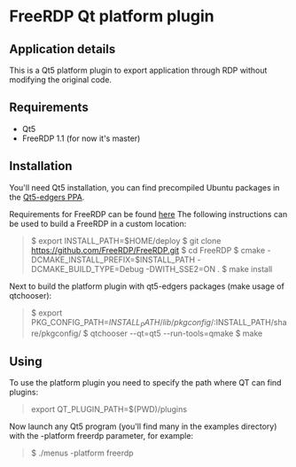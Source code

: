 # FreeRDP Qt platform plugin

## Application details

This is a Qt5 platform plugin to export application through RDP without modifying
the original code. 

## Requirements

* Qt5
* FreeRDP 1.1 (for now it's master)

## Installation

You'll need Qt5 installation, you can find precompiled Ubuntu packages in the [Qt5-edgers PPA](https://launchpad.net/~canonical-qt5-edgers/+archive/qt5-proper).

Requirements for FreeRDP can be found [here](https://github.com/FreeRDP/FreeRDP/wiki/Compilation)
The following instructions can be used to build a FreeRDP in a custom location:
> $ export INSTALL_PATH=$HOME/deploy
> $ git clone https://github.com/FreeRDP/FreeRDP.git
> $ cd FreeRDP
> $ cmake -DCMAKE_INSTALL_PREFIX=$INSTALL_PATH -DCMAKE_BUILD_TYPE=Debug -DWITH_SSE2=ON .
> $ make install

Next to build the platform plugin with qt5-edgers packages (make usage of qtchooser):
> $ export PKG_CONFIG_PATH=$INSTALL_PATH/lib/pkgconfig/:$INSTALL_PATH/share/pkgconfig/
> $ qtchooser --qt=qt5 --run-tools=qmake
> $ make

## Using

To use the platform plugin you need to specify the path where QT can find plugins:
> export QT_PLUGIN_PATH=$(PWD)/plugins

Now launch any Qt5 program (you'll find many in the examples directory) with the
-platform freerdp parameter, for example:
> $ ./menus -platform freerdp

